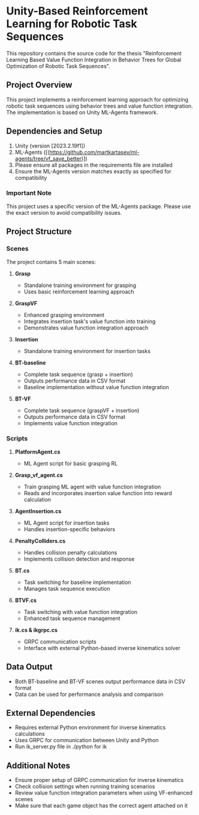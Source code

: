 # Unity-Based Reinforcement Learning for Robotic Task Sequences

This repository contains the source code for the thesis "Reinforcement Learning Based Value Function Integration in Behavior Trees for Global Optimization of Robotic Task Sequences".

## Project Overview
This project implements a reinforcement learning approach for optimizing robotic task sequences using behavior trees and value function integration. The implementation is based on Unity ML-Agents framework.

## Dependencies and Setup
1. Unity (version [2023.2.19f1])
2. ML-Agents ([(https://github.com/martkartasev/ml-agents/tree/vf_save_better)])
3. Please ensure all packages in the requirements file are installed
4. Ensure the ML-Agents version matches exactly as specified for compatibility

### Important Note
This project uses a specific version of the ML-Agents package. Please use the exact version to avoid compatibility issues.

## Project Structure

### Scenes
The project contains 5 main scenes:

1. **Grasp**
   - Standalone training environment for grasping
   - Uses basic reinforcement learning approach

2. **GraspVF**
   - Enhanced grasping environment
   - Integrates insertion task's value function into training
   - Demonstrates value function integration approach

3. **Insertion**
   - Standalone training environment for insertion tasks

4. **BT-baseline**
   - Complete task sequence (grasp + insertion)
   - Outputs performance data in CSV format
   - Baseline implementation without value function integration

5. **BT-VF**
   - Complete task sequence (graspVF + insertion)
   - Outputs performance data in CSV format
   - Implements value function integration

### Scripts

1. **PlatformAgent.cs**
   - ML Agent script for basic grasping RL

2. **Grasp_vf_agent.cs**
   - Train grasping ML agent with value function integration
   - Reads and incorporates insertion value function into reward calculation

3. **AgentInsertion.cs**
   - ML Agent script for insertion tasks
   - Handles insertion-specific behaviors

4. **PenaltyColliders.cs**
   - Handles collision penalty calculations
   - Implements collision detection and response

5. **BT.cs**
   - Task switching for baseline implementation
   - Manages task sequence execution

6. **BTVF.cs**
   - Task switching with value function integration
   - Enhanced task sequence management

7. **ik.cs & ikgrpc.cs**
   - GRPC communication scripts
   - Interface with external Python-based inverse kinematics solver

## Data Output
- Both BT-baseline and BT-VF scenes output performance data in CSV format
- Data can be used for performance analysis and comparison

## External Dependencies
- Requires external Python environment for inverse kinematics calculations
- Uses GRPC for communication between Unity and Python
- Run ik_server.py file in ./python for ik

## Additional Notes
- Ensure proper setup of GRPC communication for inverse kinematics
- Check collision settings when running training scenarios
- Review value function integration parameters when using VF-enhanced scenes
- Make sure that each game object has the correct agent attached on it
